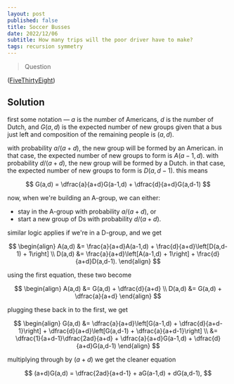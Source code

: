 ```yaml
---
layout: post
published: false
title: Soccer Busses
date: 2022/12/06
subtitle: How many trips will the poor driver have to make?
tags: recursion symmetry
---
```


>Question

<!--more-->

([FiveThirtyEight](URL))

## Solution

first some notation — $a$ is the number of Americans, $d$ is the number of Dutch, and $G(a,d)$ is the expected number of new groups given that a bus just left and composition of the remaining people is $(a,d).$

with probability $a/(a+d),$ the new group will be formed by an American. in that case, the expected number of new groups to form is $A(a-1,d).$ with probability $d/(a+d),$ the new group will be formed by a Dutch. in that case, the expected number of new groups to form is $D(a,d-1).$ this means

$$
  G(a,d) = \dfrac{a}{a+d}G(a-1,d) + \dfrac{d}{a+d}G(a,d-1)
$$

now, when we're building an A-group, we can either:

- stay in the A-group with probability $a/(a+d)$, or
- start a new group of Ds with probability $d/(a+d).$

similar logic applies if we're in a D-group, and we get

$$
  \begin{align}
    A(a,d) &= \frac{a}{a+d}A(a-1,d) + \frac{d}{a+d}\left[D(a,d-1) + 1\right] \\
    D(a,d) &= \frac{a}{a+d}\left[A(a-1,d) + 1\right] + \frac{d}{a+d}D(a,d-1).
  \end{align}
$$

using the first equation, these two become

$$
  \begin{align}
    A(a,d) &= G(a,d) + \dfrac{d}{a+d} \\
    D(a,d) &= G(a,d) + \dfrac{a}{a+d}
  \end{align}
$$

plugging these back in to the first, we get

$$
  \begin{align}
    G(a,d) &= \dfrac{a}{a+d}\left[G(a-1,d) + \dfrac{d}{a+d-1}\right] + \dfrac{d}{a+d}\left[G(a,d-1) + \dfrac{a}{a+d-1}\right] \\
    &= \dfrac{1}{a+d-1}\dfrac{2ad}{a+d} + \dfrac{a}{a+d}G(a-1,d) + \dfrac{d}{a+d}G(a,d-1)
  \end{align}
$$

multiplying through by $(a+d)$ we get the cleaner equation

$$
  (a+d)G(a,d) = \dfrac{2ad}{a+d-1} + aG(a-1,d) + dG(a,d-1),
$$
  


<br>
